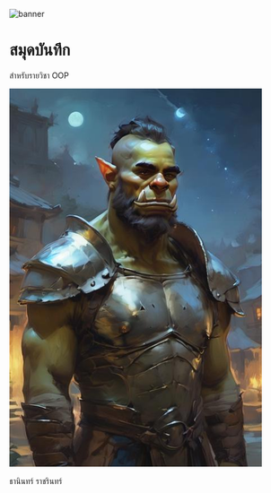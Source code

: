 ![banner](https://image.civitai.com/xG1nkqKTMzGDvpLrqFT7WA/787237f9-4c81-4f27-8fbd-f8da87fe3ef0/original=true/BC41505053F62845C2D69752E6EAB617A0DACDFDBD7E89946DB7FB8311C992CC.jpeg)
# สมุดบันทึก

สำหรับรายวิชา OOP

![download banner](banner.jpg)

ธานินทร์ ราชรินทร์ 

